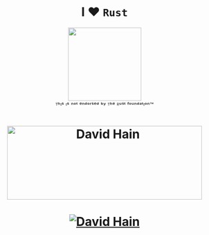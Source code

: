 <h1 align="center">I ❤ <code>Rust</code></h1>
<p align="center"><img width=169 src="https://media.tenor.com/v1dPoOluqiwAAAAC/ferris-rust.gif"/><br />
ᵀʰᶦˢ ᶦˢ ⁿᵒᵗ ᵉⁿᵈᵒʳˢᵉᵈ ᵇʸ ᵀʰᵉ ᴿᵘˢᵗ ᶠᵒᵘⁿᵈᵃᵗᶦᵒⁿ™</p>

<h1 align="center"><img</h1>

  <a href="https://github.com/d-hain">
    <img width=450 height=170 align="center" alt="David Hain" src="https://github-readme-stats.vercel.app/api?username=d-hain&include_all_commits=true&count_private=true&theme=midnight-purple&show_icons=true&bg_color=0D1117&border_radius=20&rank_icon=github" />
  </a>
  <br /><br />
  <a href="https://github.com/d-hain">
    <img align="center" alt="David Hain" src="https://github-readme-stats.vercel.app/api/top-langs/?username=d-hain&include_all_commits=true&count_private=true&theme=midnight-purple&show_icons=true&bg_color=0D1117&border_radius=20&langs_count=5" />
  </a>
